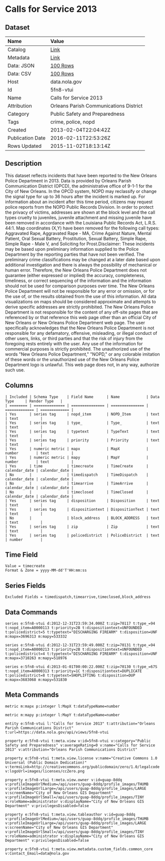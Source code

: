 # Calls for Service 2013

## Dataset

| Name | Value |
| :--- | :---- |
| Catalog | [Link](https://catalog.data.gov/dataset/calls-for-service-2013) |
| Metadata | [Link](https://data.nola.gov/api/views/5fn8-vtui) |
| Data: JSON | [100 Rows](https://data.nola.gov/api/views/5fn8-vtui/rows.json?max_rows=100) |
| Data: CSV | [100 Rows](https://data.nola.gov/api/views/5fn8-vtui/rows.csv?max_rows=100) |
| Host | data.nola.gov |
| Id | 5fn8-vtui |
| Name | Calls for Service 2013 |
| Attribution | Orleans Parish Communications District |
| Category | Public Safety and Preparedness |
| Tags | crime, police, nopd |
| Created | 2013-02-04T22:04:42Z |
| Publication Date | 2016-02-11T22:53:26Z |
| Rows Updated | 2015-11-02T18:13:14Z |

## Description

This dataset reflects incidents that have been reported to the New Orleans Police Department in 2013. Data is provided by Orleans Parish Communication District (OPCD), the administrative office of 9-1-1 for the City of New Orleans. In the OPCD system, NOPD may reclassify or change the signal type for up to 36 hours after the incident is marked up. For information about an incident after this time period, citizens may request police reports from the NOPD Public Records Division.  In order to protect the privacy of victims, addresses are shown at the block level and the call types cruelty to juveniles, juvenile attachment and missing juvenile have been removed in accordance with the Louisiana Public Records Act, L.R.S. 44:1.  Map coordinates (X,Y) have been removed for the following call types: Aggravated Rape, Aggravated Rape - MA, Crime Against Nature, Mental Patient, Oral Sexual Battery, Prostitution, Sexual Battery, Simple Rape, Simple Rape - Male V, and Soliciting for Prost.Disclaimer: These incidents may be based upon preliminary information supplied to the Police Department by the reporting parties that have not been verified. The preliminary crime classifications may be changed at a later date based upon additional investigation and there is always the possibility of mechanical or human error. Therefore, the New Orleans Police Department does not guarantee (either expressed or implied) the accuracy, completeness, timeliness, or correct sequencing of the information and the information should not be used for comparison purposes over time. The New Orleans Police Department will not be responsible for any error or omission, or for the use of, or the results obtained from the use of this information. All data visualizations on maps should be considered approximate and attempts to derive specific addresses are strictly prohibited. The New Orleans Police Department is not responsible for the content of any off-site pages that are referenced by or that reference this web page other than an official City of New Orleans or New Orleans Police Department web page. The user specifically acknowledges that the New Orleans Police Department is not responsible for any defamatory, offensive, misleading, or illegal conduct of other users, links, or third parties and that the risk of injury from the foregoing rests entirely with the user. Any use of the information for commercial purposes is strictly prohibited. The unauthorized use of the words "New Orleans Police Department," "NOPD," or any colorable imitation of these words or the unauthorized use of the New Orleans Police Department logo is unlawful. This web page does not, in any way, authorize such use.

## Columns

```ls
| Included | Schema Type    | Field Name      | Name            | Data Type     | Render Type   |
| ======== | ============== | =============== | =============== | ============= | ============= |
| Yes      | series tag     | nopd_item       | NOPD_Item       | text          | text          |
| Yes      | series tag     | type_           | Type_           | text          | text          |
| Yes      | series tag     | typetext        | TypeText        | text          | text          |
| Yes      | series tag     | priority        | Priority        | text          | text          |
| Yes      | numeric metric | mapx            | MapX            | number        | text          |
| Yes      | numeric metric | mapy            | MapY            | number        | text          |
| Yes      | time           | timecreate      | TimeCreate      | calendar_date | calendar_date |
| No       |                | timedispatch    | TimeDispatch    | calendar_date | calendar_date |
| No       |                | timearrive      | TimeArrive      | calendar_date | calendar_date |
| No       |                | timeclosed      | TimeClosed      | calendar_date | calendar_date |
| Yes      | series tag     | disposition     | Disposition     | text          | text          |
| Yes      | series tag     | dispositiontext | DispositionText | text          | text          |
| No       |                | block_address   | BLOCK_ADDRESS   | text          | text          |
| Yes      | series tag     | zip             | Zip             | text          | text          |
| Yes      | series tag     | policedistrict  | PoliceDistrict  | text          | number        |
```

## Time Field

```ls
Value = timecreate
Format & Zone = yyyy-MM-dd'T'HH:mm:ss
```

## Series Fields

```ls
Excluded Fields = timedispatch,timearrive,timeclosed,block_address
```

## Data Commands

```ls
series e:5fn8-vtui d:2012-12-31T23:59:34.000Z t:zip=70117 t:type_=94 t:nopd_item=A0000113 t:priority=2B t:dispositiontext=UNFOUNDED t:policedistrict=5 t:typetext="DISCHARGING FIREARM" t:disposition=UNF m:mapx=3696313 m:mapy=533332

series e:5fn8-vtui d:2012-12-31T23:59:49.000Z t:zip=70131 t:type_=94 t:nopd_item=A0000213 t:priority=2B t:dispositiontext=UNFOUNDED t:policedistrict=4 t:typetext="DISCHARGING FIREARM" t:disposition=UNF m:mapx=3710263 m:mapy=518976

series e:5fn8-vtui d:2013-01-01T00:00:22.000Z t:zip=70130 t:type_=67S t:nopd_item=A0000313 t:priority=1C t:dispositiontext=DUPLICATE t:policedistrict=8 t:typetext=SHOPLIFTING t:disposition=DUP m:mapx=3683068 m:mapy=531830
```

## Meta Commands

```ls
metric m:mapx p:integer l:MapX t:dataTypeName=number

metric m:mapy p:integer l:MapY t:dataTypeName=number

entity e:5fn8-vtui l:"Calls for Service 2013" t:attribution="Orleans Parish Communications District" t:url=https://data.nola.gov/api/views/5fn8-vtui

property e:5fn8-vtui t:meta.view v:id=5fn8-vtui v:category="Public Safety and Preparedness" v:averageRating=0 v:name="Calls for Service 2013" v:attribution="Orleans Parish Communications District"

property e:5fn8-vtui t:meta.view.license v:name="Creative Commons 1.0 Universal (Public Domain Dedication)" v:termsLink=http://creativecommons.org/publicdomain/zero/1.0/legalcode v:logoUrl=images/licenses/ccZero.png

property e:5fn8-vtui t:meta.view.owner v:id=guap-8ddq v:profileImageUrlMedium=/api/users/guap-8ddq/profile_images/THUMB v:profileImageUrlLarge=/api/users/guap-8ddq/profile_images/LARGE v:screenName="City of New Orleans GIS Department" v:profileImageUrlSmall=/api/users/guap-8ddq/profile_images/TINY v:roleName=administrator v:displayName="City of New Orleans GIS Department" v:privilegesDisabled=false

property e:5fn8-vtui t:meta.view.tableauthor v:id=guap-8ddq v:profileImageUrlMedium=/api/users/guap-8ddq/profile_images/THUMB v:profileImageUrlLarge=/api/users/guap-8ddq/profile_images/LARGE v:screenName="City of New Orleans GIS Department" v:profileImageUrlSmall=/api/users/guap-8ddq/profile_images/TINY v:roleName=administrator v:displayName="City of New Orleans GIS Department" v:privilegesDisabled=false

property e:5fn8-vtui t:meta.view.metadata.custom_fields.common_core v:Contact_Email=data@nola.gov
```